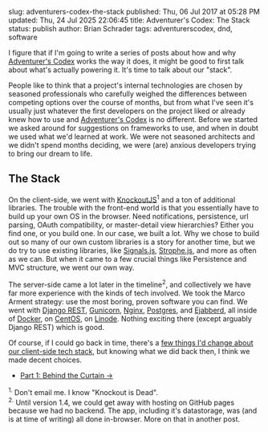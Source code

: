 slug: adventurers-codex-the-stack
published: Thu, 06 Jul 2017 at 05:28 PM
updated: Thu, 24 Jul 2025 22:06:45 
title: Adventurer's Codex: The Stack
status: publish
author: Brian Schrader
tags: adventurerscodex, dnd, software

I figure that if I'm going to write a series of posts about how and why [Adventurer's Codex][ac] works the way it does, it might be good to first talk about what's actually powering it. It's time to talk about our "stack".

People like to think that a project's internal technologies are chosen by seasoned professionals who carefully weighed the differences between competing options over the course of months, but from what I've seen it's usually just whatever the first developers on the project liked or already knew how to use and [Adventurer's Codex][ac] is no different. Before we started we asked around for suggestions on frameworks to use, and when in doubt we used what we'd learned at work. We were not seasoned architects and we didn't spend months deciding, we were (are) anxious developers trying to bring our dream to life.


## The Stack

On the client-side, we went with [KnockoutJS][ko]<sup>1</sup> and a ton of additional libraries. The trouble with the front-end world is that you essentially have to build up your own OS in the browser. Need notifications, persistence, url parsing, OAuth compatibility, or master-detail view hierarchies? Either you find one, or you build one. In our case, we built a lot. Why we chose to build out so many of our own custom libraries is a story for another time, but we do try to use existing libraries, like [Signals.js][sig], [Strophe.js][stro], and more as often as we can. But when it came to a few crucial things like Persistence and MVC structure, we went our own way.

The server-side came a lot later in the timeline<sup>2</sup>, and collectively we have far more experience with the kinds of tech involved. We took the Marco Arment strategy: use the most boring, proven software you can find. We went with [Django REST][rest], [Gunicorn][gun], [Nginx][nginx], [Postgres][post], and [Ejabberd][ej], all  inside of [Docker][docker], on [CentOS][cen], on [Linode][linode]. Nothing exciting there (except arguably Django REST) which is good.

Of course, if I could go back in time, there's a [few things I'd change about our client-side tech stack][ko], but knowing what we did back then, I think we made decent choices.

[ac]: https://adventurerscodex.com
[ko]: http://knockoutjs.com
[stro]: http://strophe.im
[sig]: https://github.com/millermedeiros/js-signals
[post]: https://www.postgresql.org
[nginx]: https://github.com/jwilder/nginx-proxy
[docker]: https://www.docker.com
[cen]: https://www.centos.org
[gun]: http://gunicorn-docs.readthedocs.io/en/stable/
[linode]: https://www.linode.com
[rest]: http://www.django-rest-framework.org
[ej]: http://ejabberd.im

- [Part 1: Behind the Curtain &#8594;](/archive/adventurers-codex-behind-the-curtain/)

<div class="footnote">
<sup>1.</sup> Don't email me. I know "Knockout is Dead". <br />
<sup>2.</sup> Until version 1.4, we could get away with hosting on GitHub pages because we had no backend. The app, including it's datastorage, was (and is at time of writing) all done in-browser. More on that in another post.
</div>

